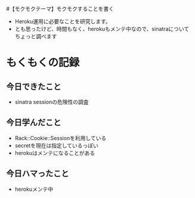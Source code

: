 #【モクモクテーマ】モクモクすることを書く
* Heroku運用に必要なことを研究します。 
* とも思ったけど、時間もなく、herokuもメンテ中なので、sinatraについてちょっと調べます

# もくもくの記録
## 今日できたこと
* sinatra sessionの危険性の調査

## 今日学んだこと
* Rack::Cookie::Sessionを利用している
* secretを現在は指定しているっぽい
* herokuはメンテになることがある

## 今日ハマったこと
* herokuメンテ中

